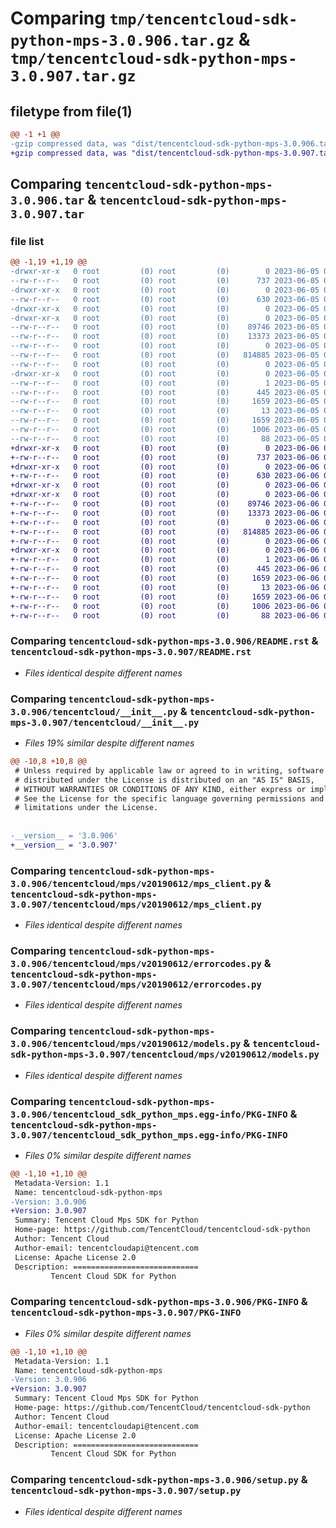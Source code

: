 # Comparing `tmp/tencentcloud-sdk-python-mps-3.0.906.tar.gz` & `tmp/tencentcloud-sdk-python-mps-3.0.907.tar.gz`

## filetype from file(1)

```diff
@@ -1 +1 @@
-gzip compressed data, was "dist/tencentcloud-sdk-python-mps-3.0.906.tar", last modified: Mon Jun  5 00:38:45 2023, max compression
+gzip compressed data, was "dist/tencentcloud-sdk-python-mps-3.0.907.tar", last modified: Tue Jun  6 02:31:03 2023, max compression
```

## Comparing `tencentcloud-sdk-python-mps-3.0.906.tar` & `tencentcloud-sdk-python-mps-3.0.907.tar`

### file list

```diff
@@ -1,19 +1,19 @@
-drwxr-xr-x   0 root         (0) root         (0)        0 2023-06-05 00:38:45.000000 tencentcloud-sdk-python-mps-3.0.906/
--rw-r--r--   0 root         (0) root         (0)      737 2023-06-05 00:38:45.000000 tencentcloud-sdk-python-mps-3.0.906/README.rst
-drwxr-xr-x   0 root         (0) root         (0)        0 2023-06-05 00:38:45.000000 tencentcloud-sdk-python-mps-3.0.906/tencentcloud/
--rw-r--r--   0 root         (0) root         (0)      630 2023-06-05 00:38:45.000000 tencentcloud-sdk-python-mps-3.0.906/tencentcloud/__init__.py
-drwxr-xr-x   0 root         (0) root         (0)        0 2023-06-05 00:38:45.000000 tencentcloud-sdk-python-mps-3.0.906/tencentcloud/mps/
-drwxr-xr-x   0 root         (0) root         (0)        0 2023-06-05 00:38:45.000000 tencentcloud-sdk-python-mps-3.0.906/tencentcloud/mps/v20190612/
--rw-r--r--   0 root         (0) root         (0)    89746 2023-06-05 00:38:45.000000 tencentcloud-sdk-python-mps-3.0.906/tencentcloud/mps/v20190612/mps_client.py
--rw-r--r--   0 root         (0) root         (0)    13373 2023-06-05 00:38:45.000000 tencentcloud-sdk-python-mps-3.0.906/tencentcloud/mps/v20190612/errorcodes.py
--rw-r--r--   0 root         (0) root         (0)        0 2023-06-05 00:38:45.000000 tencentcloud-sdk-python-mps-3.0.906/tencentcloud/mps/v20190612/__init__.py
--rw-r--r--   0 root         (0) root         (0)   814885 2023-06-05 00:38:45.000000 tencentcloud-sdk-python-mps-3.0.906/tencentcloud/mps/v20190612/models.py
--rw-r--r--   0 root         (0) root         (0)        0 2023-06-05 00:38:45.000000 tencentcloud-sdk-python-mps-3.0.906/tencentcloud/mps/__init__.py
-drwxr-xr-x   0 root         (0) root         (0)        0 2023-06-05 00:38:45.000000 tencentcloud-sdk-python-mps-3.0.906/tencentcloud_sdk_python_mps.egg-info/
--rw-r--r--   0 root         (0) root         (0)        1 2023-06-05 00:38:45.000000 tencentcloud-sdk-python-mps-3.0.906/tencentcloud_sdk_python_mps.egg-info/dependency_links.txt
--rw-r--r--   0 root         (0) root         (0)      445 2023-06-05 00:38:45.000000 tencentcloud-sdk-python-mps-3.0.906/tencentcloud_sdk_python_mps.egg-info/SOURCES.txt
--rw-r--r--   0 root         (0) root         (0)     1659 2023-06-05 00:38:45.000000 tencentcloud-sdk-python-mps-3.0.906/tencentcloud_sdk_python_mps.egg-info/PKG-INFO
--rw-r--r--   0 root         (0) root         (0)       13 2023-06-05 00:38:45.000000 tencentcloud-sdk-python-mps-3.0.906/tencentcloud_sdk_python_mps.egg-info/top_level.txt
--rw-r--r--   0 root         (0) root         (0)     1659 2023-06-05 00:38:45.000000 tencentcloud-sdk-python-mps-3.0.906/PKG-INFO
--rw-r--r--   0 root         (0) root         (0)     1006 2023-06-05 00:38:45.000000 tencentcloud-sdk-python-mps-3.0.906/setup.py
--rw-r--r--   0 root         (0) root         (0)       88 2023-06-05 00:38:45.000000 tencentcloud-sdk-python-mps-3.0.906/setup.cfg
+drwxr-xr-x   0 root         (0) root         (0)        0 2023-06-06 02:31:03.000000 tencentcloud-sdk-python-mps-3.0.907/
+-rw-r--r--   0 root         (0) root         (0)      737 2023-06-06 02:31:03.000000 tencentcloud-sdk-python-mps-3.0.907/README.rst
+drwxr-xr-x   0 root         (0) root         (0)        0 2023-06-06 02:31:03.000000 tencentcloud-sdk-python-mps-3.0.907/tencentcloud/
+-rw-r--r--   0 root         (0) root         (0)      630 2023-06-06 02:31:03.000000 tencentcloud-sdk-python-mps-3.0.907/tencentcloud/__init__.py
+drwxr-xr-x   0 root         (0) root         (0)        0 2023-06-06 02:31:03.000000 tencentcloud-sdk-python-mps-3.0.907/tencentcloud/mps/
+drwxr-xr-x   0 root         (0) root         (0)        0 2023-06-06 02:31:03.000000 tencentcloud-sdk-python-mps-3.0.907/tencentcloud/mps/v20190612/
+-rw-r--r--   0 root         (0) root         (0)    89746 2023-06-06 02:31:03.000000 tencentcloud-sdk-python-mps-3.0.907/tencentcloud/mps/v20190612/mps_client.py
+-rw-r--r--   0 root         (0) root         (0)    13373 2023-06-06 02:31:03.000000 tencentcloud-sdk-python-mps-3.0.907/tencentcloud/mps/v20190612/errorcodes.py
+-rw-r--r--   0 root         (0) root         (0)        0 2023-06-06 02:31:03.000000 tencentcloud-sdk-python-mps-3.0.907/tencentcloud/mps/v20190612/__init__.py
+-rw-r--r--   0 root         (0) root         (0)   814885 2023-06-06 02:31:03.000000 tencentcloud-sdk-python-mps-3.0.907/tencentcloud/mps/v20190612/models.py
+-rw-r--r--   0 root         (0) root         (0)        0 2023-06-06 02:31:03.000000 tencentcloud-sdk-python-mps-3.0.907/tencentcloud/mps/__init__.py
+drwxr-xr-x   0 root         (0) root         (0)        0 2023-06-06 02:31:03.000000 tencentcloud-sdk-python-mps-3.0.907/tencentcloud_sdk_python_mps.egg-info/
+-rw-r--r--   0 root         (0) root         (0)        1 2023-06-06 02:31:03.000000 tencentcloud-sdk-python-mps-3.0.907/tencentcloud_sdk_python_mps.egg-info/dependency_links.txt
+-rw-r--r--   0 root         (0) root         (0)      445 2023-06-06 02:31:03.000000 tencentcloud-sdk-python-mps-3.0.907/tencentcloud_sdk_python_mps.egg-info/SOURCES.txt
+-rw-r--r--   0 root         (0) root         (0)     1659 2023-06-06 02:31:03.000000 tencentcloud-sdk-python-mps-3.0.907/tencentcloud_sdk_python_mps.egg-info/PKG-INFO
+-rw-r--r--   0 root         (0) root         (0)       13 2023-06-06 02:31:03.000000 tencentcloud-sdk-python-mps-3.0.907/tencentcloud_sdk_python_mps.egg-info/top_level.txt
+-rw-r--r--   0 root         (0) root         (0)     1659 2023-06-06 02:31:03.000000 tencentcloud-sdk-python-mps-3.0.907/PKG-INFO
+-rw-r--r--   0 root         (0) root         (0)     1006 2023-06-06 02:31:03.000000 tencentcloud-sdk-python-mps-3.0.907/setup.py
+-rw-r--r--   0 root         (0) root         (0)       88 2023-06-06 02:31:03.000000 tencentcloud-sdk-python-mps-3.0.907/setup.cfg
```

### Comparing `tencentcloud-sdk-python-mps-3.0.906/README.rst` & `tencentcloud-sdk-python-mps-3.0.907/README.rst`

 * *Files identical despite different names*

### Comparing `tencentcloud-sdk-python-mps-3.0.906/tencentcloud/__init__.py` & `tencentcloud-sdk-python-mps-3.0.907/tencentcloud/__init__.py`

 * *Files 19% similar despite different names*

```diff
@@ -10,8 +10,8 @@
 # Unless required by applicable law or agreed to in writing, software
 # distributed under the License is distributed on an "AS IS" BASIS,
 # WITHOUT WARRANTIES OR CONDITIONS OF ANY KIND, either express or implied.
 # See the License for the specific language governing permissions and
 # limitations under the License.
 
 
-__version__ = '3.0.906'
+__version__ = '3.0.907'
```

### Comparing `tencentcloud-sdk-python-mps-3.0.906/tencentcloud/mps/v20190612/mps_client.py` & `tencentcloud-sdk-python-mps-3.0.907/tencentcloud/mps/v20190612/mps_client.py`

 * *Files identical despite different names*

### Comparing `tencentcloud-sdk-python-mps-3.0.906/tencentcloud/mps/v20190612/errorcodes.py` & `tencentcloud-sdk-python-mps-3.0.907/tencentcloud/mps/v20190612/errorcodes.py`

 * *Files identical despite different names*

### Comparing `tencentcloud-sdk-python-mps-3.0.906/tencentcloud/mps/v20190612/models.py` & `tencentcloud-sdk-python-mps-3.0.907/tencentcloud/mps/v20190612/models.py`

 * *Files identical despite different names*

### Comparing `tencentcloud-sdk-python-mps-3.0.906/tencentcloud_sdk_python_mps.egg-info/PKG-INFO` & `tencentcloud-sdk-python-mps-3.0.907/tencentcloud_sdk_python_mps.egg-info/PKG-INFO`

 * *Files 0% similar despite different names*

```diff
@@ -1,10 +1,10 @@
 Metadata-Version: 1.1
 Name: tencentcloud-sdk-python-mps
-Version: 3.0.906
+Version: 3.0.907
 Summary: Tencent Cloud Mps SDK for Python
 Home-page: https://github.com/TencentCloud/tencentcloud-sdk-python
 Author: Tencent Cloud
 Author-email: tencentcloudapi@tencent.com
 License: Apache License 2.0
 Description: ============================
         Tencent Cloud SDK for Python
```

### Comparing `tencentcloud-sdk-python-mps-3.0.906/PKG-INFO` & `tencentcloud-sdk-python-mps-3.0.907/PKG-INFO`

 * *Files 0% similar despite different names*

```diff
@@ -1,10 +1,10 @@
 Metadata-Version: 1.1
 Name: tencentcloud-sdk-python-mps
-Version: 3.0.906
+Version: 3.0.907
 Summary: Tencent Cloud Mps SDK for Python
 Home-page: https://github.com/TencentCloud/tencentcloud-sdk-python
 Author: Tencent Cloud
 Author-email: tencentcloudapi@tencent.com
 License: Apache License 2.0
 Description: ============================
         Tencent Cloud SDK for Python
```

### Comparing `tencentcloud-sdk-python-mps-3.0.906/setup.py` & `tencentcloud-sdk-python-mps-3.0.907/setup.py`

 * *Files identical despite different names*

